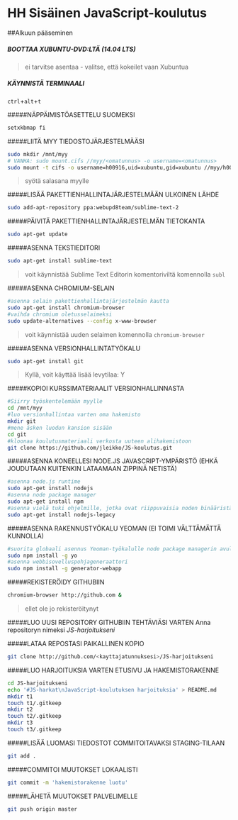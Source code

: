 # HH Sisäinen JavaScript-koulutus

##Alkuun pääseminen

##### BOOTTAA XUBUNTU-DVD:LTÄ (14.04 LTS)
> ei tarvitse asentaa - valitse, että kokeilet vaan Xubuntua

##### KÄYNNISTÄ TERMINAALI
`ctrl`+`alt`+`t`

#####NÄPPÄIMISTÖASETTELU SUOMEKSI
```sh
setxkbmap fi
```
#####LIITÄ MYY TIEDOSTOJÄRJESTELMÄÄSI
```sh
sudo mkdir /mnt/myy
# VANHA: sudo mount.cifs //myy/<omatunnus> -o username=<omatunnus>
sudo mount -t cifs -o username=h00916,uid=xubuntu,gid=xubuntu //myy/h00916 /mnt/myy
```
> syötä salasana myylle

#####LISÄÄ PAKETTIENHALLINTAJÄRJESTELMÄÄN ULKOINEN LÄHDE
```sh
sudo add-apt-repository ppa:webupd8team/sublime-text-2
```

#####PÄIVITÄ PAKETTIENHALLINTAJÄRJESTELMÄN TIETOKANTA
```sh
sudo apt-get update
```

#####ASENNA TEKSTIEDITORI
```sh
sudo apt-get install sublime-text
```
> voit käynnistää Sublime Text Editorin komentoriviltä komennolla `subl`

#####ASENNA CHROMIUM-SELAIN
```sh
#asenna selain pakettienhallintajärjestelmän kautta
sudo apt-get install chromium-browser
#vaihda chromium oletusselaimeksi
sudo update-alternatives --config x-www-browser
```
> voit käynnistää uuden selaimen komennolla `chromium-browser`

#####ASENNA VERSIONHALLINTATYÖKALU
```sh
sudo apt-get install git
```
> Kyllä, voit käyttää lisää levytilaa: Y

#####KOPIOI KURSSIMATERIAALIT VERSIONHALLINNASTA
```sh
#Siirry työskentelemään myylle
cd /mnt/myy
#luo versionhallintaa varten oma hakemisto
mkdir git
#mene äsken luodun kansion sisään
cd git
#kloonaa koulutusmateriaali verkosta uuteen alihakemistoon
git clone https://github.com/jleikko/JS-koulutus.git
```

#####ASENNA KONEELLESI NODE.JS JAVASCRIPT-YMPÄRISTÖ (EHKÄ JOUDUTAAN KUITENKIN LATAAMAAN ZIPPINÄ NETISTÄ)
```sh
#asenna node.js runtime
sudo apt-get install nodejs
#asenna node package manager
sudo apt-get install npm
#asenna vielä tuki ohjelmille, jotka ovat riippuvaisia noden binääristä
sudo apt-get install nodejs-legacy
```

#####ASENNA RAKENNUSTYÖKALU YEOMAN (EI TOIMI VÄLTTÄMÄTTÄ KUNNOLLA)
```sh
#suorita globaali asennus Yeoman-työkalulle node package managerin avulla
sudo npm install -g yo
#asenna webbisovelluspohjageneraattori
sudo npm install -g generator-webapp
```


#####REKISTERÖIDY GITHUBIIN
```sh
chromium-browser http://github.com &
```
> ellet ole jo rekisteröitynyt

#####LUO UUSI REPOSITORY GITHUBIIN TEHTÄVIÄSI VARTEN
Anna repositoryn nimeksi *JS-harjoitukseni*


#####LATAA REPOSTASI PAIKALLINEN KOPIO
```sh
git clone http://github.com/<kayttajatunnuksesi>/JS-harjoitukseni
```

#####LUO HARJOITUKSIA VARTEN ETUSIVU JA HAKEMISTORAKENNE
```sh
cd JS-harjoitukseni
echo '#JS-harkat\nJavaScript-koulutuksen harjoituksia' > README.md
mkdir t1
touch t1/.gitkeep
mkdir t2
touch t2/.gitkeep
mkdir t3
touch t3/.gitkeep
```

#####LISÄÄ LUOMASI TIEDOSTOT COMMITOITAVAKSI STAGING-TILAAN
```sh
git add .
```

#####COMMITOI MUUTOKSET LOKAALISTI
```sh
git commit -m 'hakemistorakenne luotu'
```

#####LÄHETÄ MUUTOKSET PALVELIMELLE
```sh
git push origin master
```
